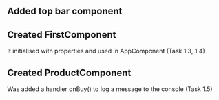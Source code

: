 ## Added top bar component
## Created FirstComponent 
It initialised with properties and used in AppComponent (Task 1.3, 1.4)
## Created ProductComponent
Was added a handler onBuy() to log a message to the console (Task 1.5)
